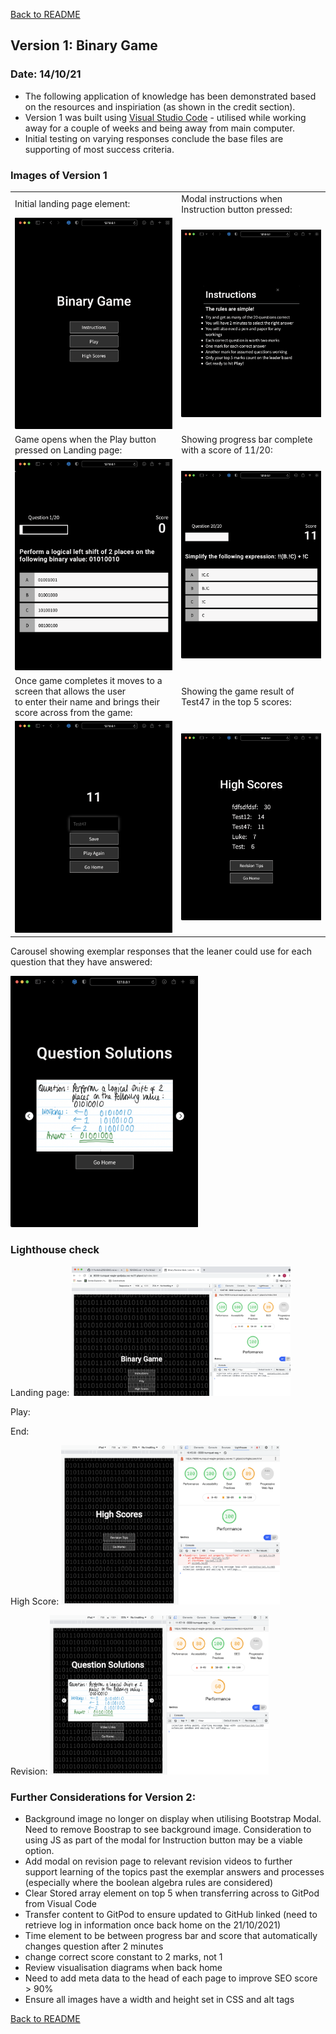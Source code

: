 [Back to README](README.md)

## Version 1: Binary Game
### Date: 14/10/21
* The following application of knowledge has been demonstrated based on the resources and inspiriation (as shown in the credit section).
* Version 1 was built using [Visual Studio Code](https://code.visualstudio.com/) - utilised while working away for a couple of weeks and being away from main computer.  
* Initial testing on varying responses conclude the base files are supporting of most success criteria.

### Images of Version 1

<table>
<tr><td>Initial landing page element:</td><td>Modal instructions when Instruction button pressed: </td></tr>
<tr><td><img src='assets/images/TESTING_img/Version_1/v1_1.png' width="300px"></td><td><img src='assets/images/TESTING_img/Version_1/v1_2.png' width="300px"></td></tr>
<tr><td>Game opens when the Play button pressed on Landing page:</td><td>Showing progress bar complete with a score of 11/20: </td></tr>
<tr><td><img src='assets/images/TESTING_img/Version_1/v1_3.png' width="300px"></td><td><img src='assets/images/TESTING_img/Version_1/v1_4.png' width="300px"></td></tr>
<tr><td>Once game completes it moves to a screen that allows the user <br>to enter their name and brings their score across from the game:</td><td>Showing the game result of Test47 in the top 5 scores:</td></tr>
<tr><td><img src='assets/images/TESTING_img/Version_1/v1_5.png' width="300px"></td><td><img src='assets/images/TESTING_img/Version_1/v1_6.png' width="300px"></td></tr>
</table>

Carousel showing exemplar responses that the leaner could use for each question that they have answered:

<img src='assets/images/TESTING_img/Version_1/v1_7.png' width="300px">

### Lighthouse check
Landing page:
<img src = "assets/images/TESTING_img/Version_1/lhouse_home_151021.png" width = "350px">

Play:

End:

High Score: 
<img src = "assets/images/TESTING_img/Version_1/lhouse_hscore_151021.png" width = "350px">

Revision: 
<img src = "assets/images/TESTING_img/Version_1/lhouse_revision_151021.png" width = "350px">


### Further Considerations for Version 2:
* Background image no longer on display when utilising Bootstrap Modal.  Need to remove Boostrap to see background image.  Consideration to using JS as part of the modal for Instruction button may be a viable option.
* Add modal on revision page to relevant revision videos to further support learning of the topics past the exemplar answers and processes (especially where the boolean algebra rules are considered)
* Clear Stored array element on top 5 when transferring across to GitPod from Visual Code
* Transfer content to GitPod to ensure updated to GitHub linked (need to retrieve log in information once back home on the 21/10/2021)
* Time element to be between progress bar and score that automatically changes question after 2 minutes
* change correct score constant to 2 marks, not 1
* Review visualisation diagrams when back home
* Need to add meta data to the head of each page to improve SEO score > 90%
* Ensure all images have a width and height set in CSS and alt tags

[Back to README](README.md)
